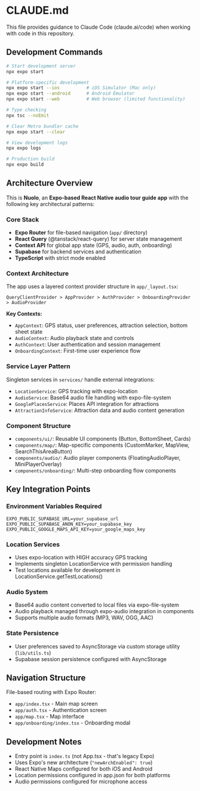 # CLAUDE.md

This file provides guidance to Claude Code (claude.ai/code) when working with code in this repository.

## Development Commands

```bash
# Start development server
npx expo start

# Platform-specific development
npx expo start --ios          # iOS Simulator (Mac only)
npx expo start --android      # Android Emulator  
npx expo start --web          # Web browser (limited functionality)

# Type checking
npx tsc --noEmit

# Clear Metro bundler cache
npx expo start --clear

# View development logs
npx expo logs

# Production build
npx expo build
```

## Architecture Overview

This is **Nuolo**, an **Expo-based React Native audio tour guide app** with the following key architectural patterns:

### Core Stack
- **Expo Router** for file-based navigation (`app/` directory)
- **React Query** (@tanstack/react-query) for server state management
- **Context API** for global app state (GPS, audio, auth, onboarding)
- **Supabase** for backend services and authentication
- **TypeScript** with strict mode enabled

### Context Architecture
The app uses a layered context provider structure in `app/_layout.tsx`:
```
QueryClientProvider > AppProvider > AuthProvider > OnboardingProvider > AudioProvider
```

**Key Contexts:**
- `AppContext`: GPS status, user preferences, attraction selection, bottom sheet state
- `AudioContext`: Audio playback state and controls
- `AuthContext`: User authentication and session management  
- `OnboardingContext`: First-time user experience flow

### Service Layer Pattern
Singleton services in `services/` handle external integrations:
- `LocationService`: GPS tracking with expo-location
- `AudioService`: Base64 audio file handling with expo-file-system
- `GooglePlacesService`: Places API integration for attractions
- `AttractionInfoService`: Attraction data and audio content generation

### Component Structure
- `components/ui/`: Reusable UI components (Button, BottomSheet, Cards)
- `components/map/`: Map-specific components (CustomMarker, MapView, SearchThisAreaButton)
- `components/audio/`: Audio player components (FloatingAudioPlayer, MiniPlayerOverlay)
- `components/onboarding/`: Multi-step onboarding flow components

## Key Integration Points

### Environment Variables Required
```
EXPO_PUBLIC_SUPABASE_URL=your_supabase_url
EXPO_PUBLIC_SUPABASE_ANON_KEY=your_supabase_key  
EXPO_PUBLIC_GOOGLE_MAPS_API_KEY=your_google_maps_key
```

### Location Services
- Uses expo-location with HIGH accuracy GPS tracking
- Implements singleton LocationService with permission handling
- Test locations available for development in LocationService.getTestLocations()

### Audio System
- Base64 audio content converted to local files via expo-file-system
- Audio playback managed through expo-audio integration in components
- Supports multiple audio formats (MP3, WAV, OGG, AAC)

### State Persistence
- User preferences saved to AsyncStorage via custom storage utility (`lib/utils.ts`)
- Supabase session persistence configured with AsyncStorage

## Navigation Structure

File-based routing with Expo Router:
- `app/index.tsx` - Main map screen
- `app/auth.tsx` - Authentication screen  
- `app/map.tsx` - Map interface
- `app/onboarding/index.tsx` - Onboarding modal

## Development Notes

- Entry point is `index.ts` (not App.tsx - that's legacy Expo)
- Uses Expo's new architecture (`"newArchEnabled": true`)
- React Native Maps configured for both iOS and Android
- Location permissions configured in app.json for both platforms
- Audio permissions configured for microphone access
